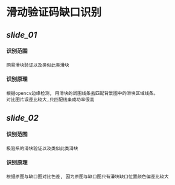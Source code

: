 
# 滑动验证码缺口识别


##  **_slide_01_**

#### 识别范围
    网易滑块验证以及类似此类滑块

#### 识别原理
    根据opencv边缘检测, 用滑块的周围线条去匹配背景图中的滑块区域线条。
    对比图片误差比较大,只匹配线条成功率很高

##  **_slide_02_**

#### 识别范围
    极验系的滑块验证以及类似此类滑块

#### 识别原理
    根据原图与缺口图对比色差, 因为原图与缺口图只有滑块缺口位置颜色偏差比较大

